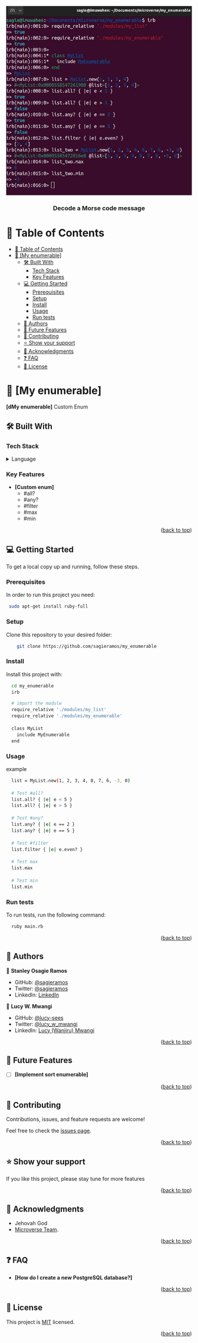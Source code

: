 <div align="center">

  <img src="./screenshot.png" alt="logo" max-width="746px"  height="auto" />
  <br/>

  <h3><b>Decode a Morse code message</b></h3>

</div>


# 📗 Table of Contents
- [📗 Table of Contents](#-table-of-contents)
- [📖 \[My enumerable\] ](#-my-enumerable-)
  - [🛠 Built With ](#-built-with-)
    - [Tech Stack ](#tech-stack-)
    - [Key Features ](#key-features-)
  - [💻 Getting Started ](#-getting-started-)
    - [Prerequisites](#prerequisites)
    - [Setup](#setup)
    - [Install](#install)
    - [Usage](#usage)
    - [Run tests](#run-tests)
  - [👥 Authors ](#-authors-)
  - [🔭 Future Features ](#-future-features-)
  - [🤝 Contributing ](#-contributing-)
  - [⭐️ Show your support ](#️-show-your-support-)
  - [🙏 Acknowledgments ](#-acknowledgments-)
  - [❓ FAQ ](#-faq-)
  - [📝 License ](#-license-)

<!-- PROJECT DESCRIPTION -->

# 📖 [My enumerable] <a name="about-project"></a>

**[dMy enumerable]** Custom Enum

## 🛠 Built With <a name="built-with"></a>

### Tech Stack <a name="tech-stack"></a>

<details>
<summary>Language</summary>
  <ul>
    <li><a href="https://www.ruby-lang.org/">Ruby</a></li>
  </ul>
</details>

### Key Features <a name="key-features"></a>

- **[Custom enum]**
  - #all?
  - #any?
  - #filter
  - #max
  - #min

<p align="right">(<a href="#readme-top">back to top</a>)</p>

## 💻 Getting Started <a name="getting-started"></a>

To get a local copy up and running, follow these steps.

### Prerequisites

In order to run this project you need:


```sh
 sudo apt-get install ruby-full
```

### Setup

Clone this repository to your desired folder:

``` sh
    git clone https://github.com/sagieramos/my_enumerable
```

### Install

Install this project with:

``` sh
  cd my_enumerable
  irb
```

```sh
  # import the module
  require_relative './modules/my_list'
  require_relative './modules/my_enumerable'

  class MyList
    include MyEnumerable
  end
```

### Usage

example

```sh
  list = MyList.new(1, 2, 3, 4, 8, 7, 6, -3, 0)

  # Test #all?
  list.all? { |e| e < 5 } 
  list.all? { |e| e > 5 } 

  # Test #any?
  list.any? { |e| e == 2 }
  list.any? { |e| e == 5 }

  # Test #filter
  list.filter { |e| e.even? }

  # Test max
  list.max

  # Test min
  list.min

```

### Run tests

To run tests, run the following command:

``` sh
  ruby main.rb
```

<p align="right">(<a href="#readme-top">back to top</a>)</p>


## 👥 Authors <a name="authors"></a>

👤 **Stanley Osagie Ramos**
- GitHub: [@sagieramos](https://github.com/sagieramos)
- Twitter: [@sagieramos](https://twitter.com/sagieramos)
- LinkedIn: [LinkedIn](https://linkedin.com/in/sagieramos)

👤 **Lucy W. Mwangi**

- GitHub: [@lucy-sees](https://github.com/lucy-sees)
- Twitter: [@lucy_w_mwangi](https://twitter.com/lucy_w_mwangi)
- LinkedIn: [Lucy (Wanjiru) Mwangi](https://www.linkedin.com/in/lucy-wanjiru-mwangi)
<p align="right">(<a href="#readme-top">back to top</a>)</p>

## 🔭 Future Features <a name="future-features"></a>

- [ ] **[Implement sort enumerable]**

<p align="right">(<a href="#readme-top">back to top</a>)</p>

## 🤝 Contributing <a name="contributing"></a>

Contributions, issues, and feature requests are welcome!

Feel free to check the [issues page](https://github.com/sagieramos/my_enumerable/issues).

<p align="right">(<a href="#readme-top">back to top</a>)</p>


## ⭐️ Show your support <a name="support"></a>

If you like this project, please stay tune for more features

<p align="right">(<a href="#readme-top">back to top</a>)</p>

## 🙏 Acknowledgments <a name="acknowledgements"></a>

- Jehovah God
- [Microverse Team](https://www.microverse.org/).

<p align="right">(<a href="#readme-top">back to top</a>)</p>

<!-- FAQ (optional) -->

## ❓ FAQ <a name="faq"></a>

- **[How do I create a new PostgreSQL database?]**


<p align="right">(<a href="#readme-top">back to top</a>)</p>

<!-- LICENSE -->

## 📝 License <a name="license"></a>

This project is [MIT](https://github.com/sagieramos/my_enumerable/blob/3fc0b09b8d7f0ddafbb78ea540449e00e7162866/LICENSE) licensed.

<p align="right">(<a href="#readme-top">back to top</a>)</p>
